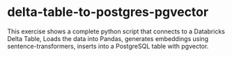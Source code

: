 # delta-table-to-postgres-pgvector
This exercise shows a complete python script that connects to a Databricks Delta Table, Loads the data into Pandas,  generates embeddings using sentence-transformers, inserts into a PostgreSQL table with pgvector.
